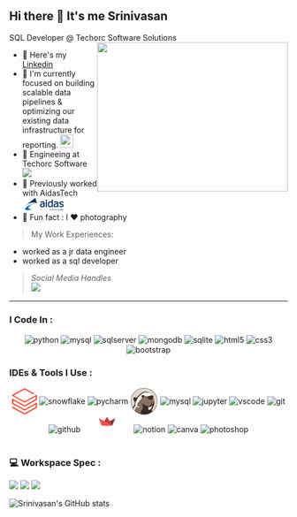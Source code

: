 ## Hi there 👋 It's me Srinivasan

SQL Developer @ Techorc Software Solutions
<img align="right" width="345" height="270" src="https://media.giphy.com/media/v1.Y2lkPWVjZjA1ZTQ3aWphOGgzYXpna3dtZHE4NG8yZXR3azJkcmRxZ3RrejQ5czFsbGpibyZlcD12MV9naWZzX3JlbGF0ZWQmY3Q9Zw/l46Cy1rHbQ92uuLXa/giphy.gif">
- 🔭 Here's my [Linkedin](https://www.linkedin.com/in/srinivasan4610/)                                                 
- 🌱 I'm currently focused on building scalable data pipelines & optimizing our existing data infrastructure for reporting. [<img height="24" width="24" src="https://static.zohocdn.com/catalyst-cdn/img/welcomeloader-b6a4057dc7.gif">](https://catalyst.zoho.com/)
- 🏢 Engineeing at Techorc Software [<img src="https://www.techorc.in/images/logo.svg" height="24">](https://www.techorc.in/)
- 🏢 Previously worked with AidasTech [<img src="https://github.com/SRlNlVASAN/SRlNlVASAN/blob/main/Resource/aidas-logo-1.png" height="24">](https://www.aidastech.com/)
- 📸 Fun fact : I ❤️ photography

> My Work Experiences: <br />
- worked as a jr data engineer
- worked as a sql developer

> *Social Media Handles* <br />
> [<img src="https://img.shields.io/badge/LinkedIn-0077B5?style=for-the-badge&logo=linkedin&logoColor=white" />](https://www.linkedin.com/in/srinivasan4610/) <br/>
---
### I Code In :

<div style="text-align: center;">
  <img src="https://img.icons8.com/color/48/000000/python.png" alt="python" style="height: 50px; vertical-align: middle;">
  <img src="https://www.mysql.com/common/logos/logo-mysql-170x115.png" alt="mysql" style="height: 51px; vertical-align: middle;">
  <img src="https://img.icons8.com/color/48/microsoft-sql-server.png" alt="sqlserver" style="height: 50px; vertical-align: middle;">
  <img src="https://img.icons8.com/color/48/000000/mongodb.png" alt="mongodb" style="height: 50px; vertical-align: middle;">
  <img src="https://cdn.iconscout.com/icon/free/png-512/free-sqlite-icon-svg-png-download-282687.png?f=webp&w=256" alt="sqlite" style="height: 50px; vertical-align: middle;">
  <img src="https://img.icons8.com/color/48/000000/html-5.png" alt="html5" style="height: 50px; vertical-align: middle;">
  <img src="https://img.icons8.com/color/48/000000/css3.png" alt="css3" style="height: 50px; vertical-align: middle;">
  <img src="https://img.icons8.com/color/48/000000/bootstrap.png" alt="bootstrap" style="height: 50px; vertical-align: middle;">
</div>

### IDEs & Tools I Use :
<div style="text-align: center;">
  <img src="https://github.com/SRlNlVASAN/SRlNlVASAN/blob/main/Resource/idF4fnHpaJ_logos.png" alt="databricks" style="height: 48px; vertical-align: middle;">
  <img src="https://registry.npmmirror.com/@lobehub/icons-static-png/latest/files/dark/snowflake-color.png" alt="snowflake" style="height: 50px; vertical-align: middle;">
  <img src="https://img.icons8.com/color/48/000000/pycharm.png" alt="pycharm" style="height: 49px; vertical-align: middle;">
  <img src="https://github.com/SRlNlVASAN/SRlNlVASAN/blob/main/Resource/DBeaver.png" alt="DBeaver" style="height: 50px; vertical-align: middle;">
  <img src="https://www.mysql.com/common/logos/logo-mysql-170x115.png" alt="mysql" style="height: 51px; vertical-align: middle;">
  <img src="https://img.icons8.com/fluency/48/jupyter.png" alt="jupyter" style="height: 50px; vertical-align: middle;">
  <img src="https://img.icons8.com/color/48/000000/visual-studio-code-2019.png" alt="vscode" style="height: 50px; vertical-align: middle;">
  <img src="https://img.icons8.com/color/50/000000/git.png" alt="git" style="height: 50px; vertical-align: middle;">
  <img src="https://github.com/user-attachments/assets/bf44cb9b-ef1f-4738-8ab0-f34dd5941cb3" alt="github" style="height: 50px; vertical-align: middle;">
  <img src="Resource/streamlit-logo-secondary-colormark-lighttext.png" alt="streamlit" style="height: 52px; vertical-align: middle;">
  <img src="https://img.icons8.com/color/480/null/notion--v1.png" alt="notion" style="height: 50px; vertical-align: middle;">
  <img src="https://uxwing.com/wp-content/themes/uxwing/download/brands-and-social-media/canva-icon.png" alt="canva" style="height: 50px; vertical-align: middle;">
  <img src="https://img.icons8.com/doodle/48/000000/adobe-photoshop.png" alt="photoshop" style="height: 50px; vertical-align: middle;">
</div>

### 💻 Workspace Spec :
<img height="30" src="https://img.shields.io/badge/MSI-GL63_9RCX-ED1C24?style=for-the-badge&logo=msi&logoColor=white"/> <img height="30" src="https://img.shields.io/badge/NVIDIA-GTX_1050ti-76B900?style=for-the-badge&logo=nvidia&logoColor=white"/> <img height="30" src="https://img.shields.io/badge/Intel-Corei5_9300H-ED1C24?style=for-the-badge&logo=intel&logoColor=white"/> 

![Srinivasan's GitHub stats](https://github-readme-stats.vercel.app/api?username=SRlNlVASAN&theme=dark&show_icons=true&&hide=issues,contribs)
